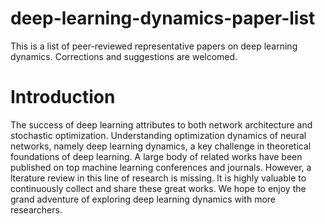 # deep-learning-dynamics-paper-list

This is a list of peer-reviewed representative papers on deep learning dynamics. Corrections and suggestions are welcomed.

# Introduction

The success of deep learning attributes to both network architecture and stochastic optimization. Understanding optimization dynamics of neural networks, namely deep learning dynamics, a key challenge in theoretical foundations of deep learning. A large body of related works have been published on top machine learning conferences and journals. However, a lterature review in this line of research is missing. It is highly valuable to continuously collect and share these great works. We hope to enjoy the grand adventure of exploring deep learning dynamics with more researchers.



